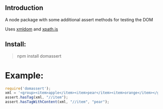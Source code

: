 Introduction
-------
A node package with some additional assert methods for testing the DOM

Uses [xmldom](https://github.com/jindw/xmldom) and [xpath.js](https://github.com/yaronn/xpath.js)

Install:
-------
>npm install domassert

Example:
====
```javascript
require('domassert');
xml = '<group><item>apple</item><item>pear</item><item>orange</item></group>'
assert.hasTag(xml, "//item");
assert.hasTagWithContent(xml, "//item", "pear");
```

